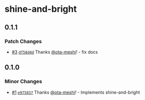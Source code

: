 # shine-and-bright

## 0.1.1

### Patch Changes

- [#3](https://github.com/ota-meshi/shine-and-bright/pull/3) [`df58d4d`](https://github.com/ota-meshi/shine-and-bright/commit/df58d4d398388de33de6cab318a1340e130f2b9f) Thanks [@ota-meshi](https://github.com/ota-meshi)! - fix docs

## 0.1.0

### Minor Changes

- [#1](https://github.com/ota-meshi/shine-and-bright/pull/1) [`e975837`](https://github.com/ota-meshi/shine-and-bright/commit/e9758370a148c54377c82fa6cb3b253387b2775c) Thanks [@ota-meshi](https://github.com/ota-meshi)! - Implements shine-and-bright
